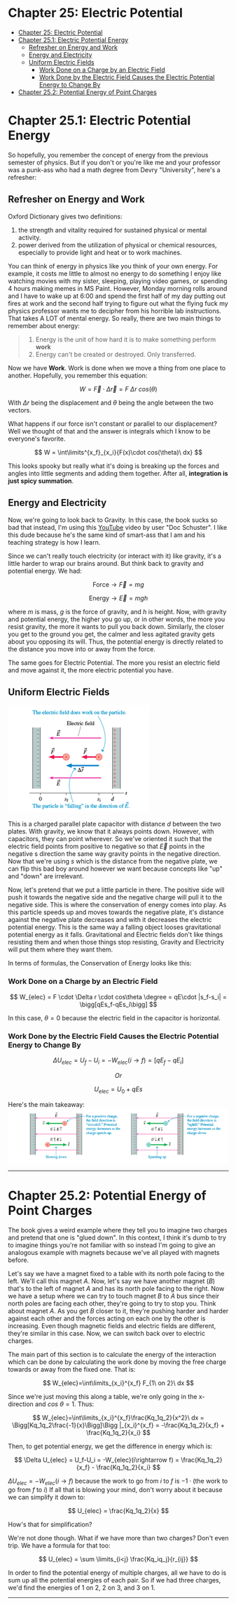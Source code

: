 # Chapter 25: Electric Potential

- [Chapter 25: Electric Potential](#chapter-25-electric-potential)
- [Chapter 25.1: Electric Potential Energy](#chapter-251-electric-potential-energy)
  - [Refresher on Energy and Work](#refresher-on-energy-and-work)
  - [Energy and Electricity](#energy-and-electricity)
  - [Uniform Electric Fields](#uniform-electric-fields)
    - [Work Done on a Charge by an Electric Field](#work-done-on-a-charge-by-an-electric-field)
    - [Work Done by the Electric Field Causes the Electric Potential Energy to Change By](#work-done-by-the-electric-field-causes-the-electric-potential-energy-to-change-by)
- [Chapter 25.2: Potential Energy of Point Charges](#chapter-252-potential-energy-of-point-charges)

# Chapter 25.1: Electric Potential Energy

So hopefully, you remember the concept of energy from the previous semester of physics. But if you don't or you're like me and your professor was a punk-ass who had a math degree from Devry "University", here's a refresher:

## Refresher on Energy and Work

Oxford Dictionary gives two definitions:

1. the strength and vitality required for sustained physical or mental activity.
2. power derived from the utilization of physical or chemical resources, especially to provide light and heat or to work machines.

You can think of energy in physics like you think of your own energy. For example, it costs me little to almost no energy to do something I enjoy like watching movies with my sister, sleeping, playing video games, or spending 4 hours making memes in MS Paint. However, Monday morning rolls around and I have to wake up at 6:00 and spend the first half of my day putting out fires at work and the second half trying to figure out what the flying fuck my physics professor wants me to decipher from his horrible lab instructions. That takes A LOT of mental energy. So really, there are two main things to remember about energy:

> 1. Energy is the unit of how hard it is to make something perform **work**
> 2. Energy can't be created or destroyed. Only transferred.

Now we have **Work**. Work is done when we move a thing from one place to another. Hopefully, you remember this equation:

$$
W = \vec{F}\cdot \Delta \vec{r} = F\ \Delta r\ cos(\theta)
$$

With $\Delta r$ being the displacement and $\theta$ being the angle between the two vectors.

What happens if our force isn't constant or parallel to our displacement? Well we thought of that and the answer is integrals which I know to be everyone's favorite.

$$
W = \int\limits^{x_f}_{x_i}{F(x)\cdot cos(\theta)\ dx}
$$

This looks spooky but really what it's doing is breaking up the forces and angles into little segments and adding them together. After all, **integration is just spicy summation**.

## Energy and Electricity

Now, we're going to look back to Gravity. In this case, the book sucks so bad that instead, I'm using this [YouTube](https://www.youtube.com/watch?v=xrQCPYsoBKk) video by user "Doc Schuster". I like this dude because he's the same kind of smart-ass that I am and his teaching strategy is how I learn.

Since we can't really touch electricity (or interact with it) like gravity, it's a little harder to wrap our brains around. But think back to gravity and potential energy. We had:

$$
\text{Force} \rightarrow \vec{F} = mg
$$

$$
\text{Energy} \rightarrow \vec{E} = mgh
$$

where $m$ is mass, $g$ is the force of gravity, and $h$ is height. Now, with gravity and potential energy, the higher you go up, or in other words, the more you resist gravity, the more it wants to pull you back down. Similarly, the closer you get to the ground you get, the calmer and less agitated gravity gets about you opposing its will. Thus, the potential energy is directly related to the distance you move into or away from the force.

The same goes for Electric Potential. The more you resist an electric field and move against it, the more electric potential you have.

## Uniform Electric Fields

![Figure 25.3](./assets/fig-2503.png)

This is a charged parallel plate capacitor with distance $d$ between the two plates. With gravity, we know that it always points down. However, with capacitors, they can point wherever. So we've oriented it such that the electric field points from positive to negative so that $\vec{E}$ points in the negative s direction the same way gravity points in the negative direction. Now that we're using $s$ which is the distance from the negative plate, we can flip this bad boy around however we want because concepts like "up" and "down" are irrelevant.

Now, let's pretend that we put a little particle in there. The positive side will push it towards the negative side and the negative charge will pull it to the negative side. This is where the conservation of energy comes into play. As this particle speeds up and moves towards the negative plate, it's distance against the negative plate decreases and with it decreases the electric potential energy. This is the same way a falling object looses gravitational potential energy as it falls. Gravitational and Electric fields don't like things resisting them and when those things stop resisting, Gravity and Electricity will put them where they want them.

In terms of formulas, the Conservation of Energy looks like this:

### Work Done on a Charge by an Electric Field

$$
W_{elec} = F \cdot \Delta r \cdot cos\theta \degree = qE\cdot |s_f-s_i| = \bigg[qEs_f-qEs_i\bigg]
$$

In this case, $\theta =0$ because the electric field in the capacitor is horizontal.

### Work Done by the Electric Field Causes the Electric Potential Energy to Change By

$$
\Delta U_{elec} = U_f-U_i = -W_{elec}(i\rightarrow f) = \bigg[qE_f-qE_i\bigg]
$$

$$
Or
$$

$$
U_{elec}=U_0+qEs
$$

Here's the main takeaway:
![Figure 25.3](./assets/fig-2504.png)

---

# Chapter 25.2: Potential Energy of Point Charges

The book gives a weird example where they tell you to imagine two charges and pretend that one is "glued down". In this context, I think it's dumb to try to imagine things you're not familiar with so instead I'm going to give an analogous example with magnets because we've all played with magnets before.

Let's say we have a magnet fixed to a table with its north pole facing to the left. We'll call this magnet $A$. Now, let's say we have another magnet $(B)$ that's to the left of magnet $A$ and has its north pole facing to the right. Now we have a setup where we can try to touch magnet $B$ to $A$ bus since their north poles are facing each other, they're going to try to stop you. Think about magnet $A$. As you get $B$ closer to it, they're pushing harder and harder against each other and the forces acting on each one by the other is increasing. Even though magnetic fields and electric fields are different, they're similar in this case. Now, we can switch back over to electric charges.

The main part of this section is to calculate the energy of the interaction which can be done by calculating the work done by moving the free charge towards or away from the fixed one. That is:

$$
W_{elec}=\int\limits_{x_i}^{x_f} F_{1\ on 2}\ dx
$$

Since we're just moving this along a table, we're only going in the x-direction and $cos\ \theta = 1$. Thus:

$$
W_{elec}=\int\limits_{x_i}^{x_f}\frac{Kq_1q_2}{x^2}\ dx = \Bigg[Kq_1q_2\frac{-1}{x}\Bigg]\Bigg |_{x_i}^{x_f} = -\frac{Kq_1q_2}{x_f} + \frac{Kq_1q_2}{x_i}
$$

Then, to get potential energy, we get the difference in energy which is:

$$
\Delta U_{elec} = U_f-U_i = -W_{elec}(i\rightarrow f) = \frac{Kq_1q_2}{x_f} - \frac{Kq_1q_2}{x_i}
$$

$\Delta U_{elec} = -W_{elec}(i\rightarrow f)$ because the work to go from $i$ to $f$ is $-1 \cdot(\text{the work to go from } f \text{ to } i)$ If all that is blowing your mind, don't worry about it because we can simplify it down to:

$$
U_{elec} = \frac{Kq_1q_2}{x}
$$

How's that for simplification?

We're not done though. What if we have more than two charges? Don't even trip. We have a formula for that too:

$$
U_{elec} = \sum \limits_{i<j} \frac{Kq_iq_j}{r_{ij}}
$$

In order to find the potential energy of multiple charges, all we have to do is sum up all the potential energies of each pair. So if we had three charges, we'd find the energies of 1 on 2, 2 on 3, and 3 on 1.

---